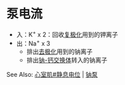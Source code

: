 # 泵电流

- 入：K<sup>+</sup> x 2：回收[复极化](复极化.md)用到的钾离子
- 出：Na<sup>+</sup> x 3
    - 排出[去极化](去极化.md)用到的钠离子
    - 排出[钠-钙交换体](钠-钙交换体.md)转入的钠离子

See Also: [心室肌#静息电位](心室肌#静息电位) | [钠泵](钠泵.md)
